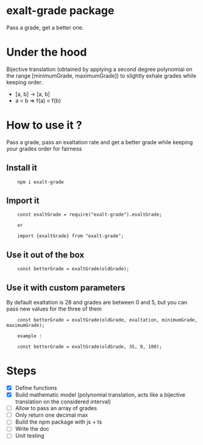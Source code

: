 # exalt-grade package

Pass a grade, get a better one.

# Under the hood

Bijective translation (obtained by applying a second degree polynomial on the range [minimumGrade, maximumGrade]) to slightly exhale grades while keeping order.

* [a, b] -> [a, b]
* a < b => f(a) < f(b)

# How to use it ?

Pass a grade, pass an exaltation rate and get a better grade while keeping your grades order for fairness

## Install it

```
    npm i exalt-grade
```

## Import it

```
    const exaltGrade = require("exalt-grade").exaltGrade;
    
    or
    
    import {exaltGrade} from "exalt-grade";
```

## Use it out of the box

```
    const betterGrade = exaltGrade(oldGrade);
```

## Use it with custom parameters

By default exaltation is 28 and grades are between 0 and 5, but you can pass new values for the three of them


```
    const betterGrade = exaltGrade(oldGrade, exaltation, minimumGrade, maximumGrade);
    
    example :
    
    const betterGrade = exaltGrade(oldGrade, 35, 0, 100);
```

# Steps

* [x] Define functions 
* [x] Build mathematic model (polynomial translation, acts like a bijective translation on the considered interval)
* [ ] Allow to pass an array of grades
* [ ] Only return one decimal max
* [ ] Build the npm package with js + ts
* [ ] Write the doc
* [ ] Unit testing
